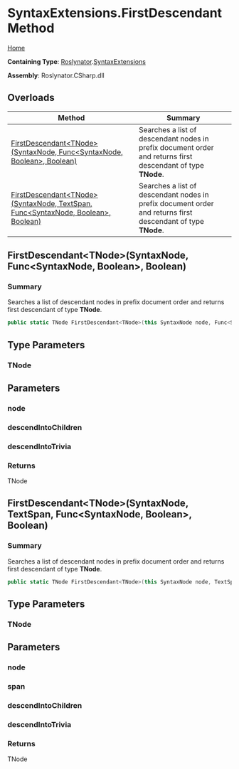 # SyntaxExtensions\.FirstDescendant Method

[Home](../../../README.md)

**Containing Type**: [Roslynator](../../README.md)\.[SyntaxExtensions](../README.md)

**Assembly**: Roslynator\.CSharp\.dll

## Overloads

| Method | Summary |
| ------ | ------- |
| [FirstDescendant\<TNode>(SyntaxNode, Func\<SyntaxNode, Boolean>, Boolean)](#Roslynator_SyntaxExtensions_FirstDescendant__1_Microsoft_CodeAnalysis_SyntaxNode_System_Func_Microsoft_CodeAnalysis_SyntaxNode_System_Boolean__System_Boolean_) | Searches a list of descendant nodes in prefix document order and returns first descendant of type **TNode**\. |
| [FirstDescendant\<TNode>(SyntaxNode, TextSpan, Func\<SyntaxNode, Boolean>, Boolean)](#Roslynator_SyntaxExtensions_FirstDescendant__1_Microsoft_CodeAnalysis_SyntaxNode_Microsoft_CodeAnalysis_Text_TextSpan_System_Func_Microsoft_CodeAnalysis_SyntaxNode_System_Boolean__System_Boolean_) | Searches a list of descendant nodes in prefix document order and returns first descendant of type **TNode**\. |

## FirstDescendant\<TNode>\(SyntaxNode, Func\<SyntaxNode, Boolean>, Boolean\)<a name="Roslynator_SyntaxExtensions_FirstDescendant__1_Microsoft_CodeAnalysis_SyntaxNode_System_Func_Microsoft_CodeAnalysis_SyntaxNode_System_Boolean__System_Boolean_"></a>

### Summary

Searches a list of descendant nodes in prefix document order and returns first descendant of type **TNode**\.

```csharp
public static TNode FirstDescendant<TNode>(this SyntaxNode node, Func<SyntaxNode, bool> descendIntoChildren = null, bool descendIntoTrivia = false) where TNode : Microsoft.CodeAnalysis.SyntaxNode
```

## Type Parameters

### TNode





## Parameters

### node





### descendIntoChildren





### descendIntoTrivia





### Returns

TNode

## FirstDescendant\<TNode>\(SyntaxNode, TextSpan, Func\<SyntaxNode, Boolean>, Boolean\)<a name="Roslynator_SyntaxExtensions_FirstDescendant__1_Microsoft_CodeAnalysis_SyntaxNode_Microsoft_CodeAnalysis_Text_TextSpan_System_Func_Microsoft_CodeAnalysis_SyntaxNode_System_Boolean__System_Boolean_"></a>

### Summary

Searches a list of descendant nodes in prefix document order and returns first descendant of type **TNode**\.

```csharp
public static TNode FirstDescendant<TNode>(this SyntaxNode node, TextSpan span, Func<SyntaxNode, bool> descendIntoChildren = null, bool descendIntoTrivia = false) where TNode : Microsoft.CodeAnalysis.SyntaxNode
```

## Type Parameters

### TNode





## Parameters

### node





### span





### descendIntoChildren





### descendIntoTrivia





### Returns

TNode

